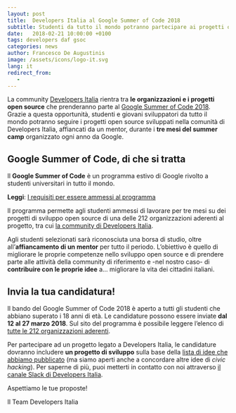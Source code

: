 ```yaml
---
layout: post
title:  Developers Italia al Google Summer of Code 2018
subtitle: Studenti da tutto il mondo potranno partecipare ai progetti open source di Developers Italia. Scopri come partecipare
date:   2018-02-21 10:00:00 +0100
tags: developers daf gsoc
categories: news
author: Francesco De Augustinis
image: /assets/icons/logo-it.svg
lang: it
redirect_from:
   - 
---
```


La community [Developers Italia](https://developers.italia.it/) rientra tra **le organizzazioni e i progetti open source** che prenderanno parte al [Google Summer of Code 2018](https://summerofcode.withgoogle.com/). Grazie a questa opportunità, studenti e giovani sviluppatori da tutto il mondo potranno seguire i progetti open source sviluppati nella comunità di Developers Italia, affiancati da un mentor, durante i **tre mesi del summer camp** organizzato ogni anno da Google.

## Google Summer of Code, di che si tratta

Il **Google Summer of Code** è un programma estivo di Google rivolto a studenti universitari in tutto il mondo.

**Leggi**: [I requisiti per essere ammessi al programma](https://summerofcode.withgoogle.com/terms/student)

Il programma permette agli studenti ammessi di lavorare per tre mesi su dei progetti di sviluppo open source di una delle 212 organizzazioni aderenti al progetto, tra cui [la community di Developers Italia](https://summerofcode.withgoogle.com/organizations/6723597649838080/).

Agli studenti selezionati sarà riconosciuta una borsa di studio, oltre all’**affiancamento di un mentor** per tutto il periodo. L’obiettivo è quello di migliorare le proprie competenze nello sviluppo open source e di prendere parte alle attività della community di riferimento e -nel nostro caso- di **contribuire con le proprie idee** a... migliorare la vita dei cittadini italiani.

## Invia la tua candidatura!

Il bando del Google Summer of Code 2018 è aperto a tutti gli studenti che abbiano superato i 18 anni di età. Le candidature possono essere inviate **dal 12 al 27 marzo 2018**. Sul sito del programma è possibile leggere l’elenco di [tutte le 212 organizzazioni aderenti](https://summerofcode.withgoogle.com/organizations/).

Per partecipare ad un progetto legato a Developers Italia, le candidature dovranno includere **un progetto di sviluppo** sulla base della [lista di idee che abbiamo pubblicato](https://developers.italia.it/en/gsoc-ideas/) (ma siamo aperti anche a concordare altre idee di *civic hacking*). Per saperne di più, puoi metterti in contatto con noi attraverso [il canale Slack di Developers Italia](https://slack.developers.italia.it/).

Aspettiamo le tue proposte!

Il Team Developers Italia
